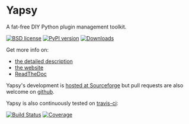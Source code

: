 Yapsy
=====

A fat-free DIY Python plugin management toolkit.

[![BSD license](https://img.shields.io/pypi/l/yapsy.svg)](./package/LICENSE.txt)
[![PyPI version](http://img.shields.io/pypi/v/Yapsy.svg)](https://pypi.python.org/pypi/yapsy)
[![Downloads](https://img.shields.io/pypi/dm/Yapsy.svg)](https://pypi.python.org/pypi/yapsy)

Get more info on: 
  * [the detailed description](./package/README.txt)
  * [the website](http://yapsy.sourceforge.net/)
  * [ReadTheDoc](https://yapsy.readthedocs.org)


Yapsy's development is [hosted at Sourceforge](http://sourceforge.net/projects/yapsy/) but pull requests are also welcome on [github](https://github.com/tibonihoo/yapsy).

Yapsy is also continuously tested on [travis-ci](https://travis-ci.org): 

[![Build Status](https://travis-ci.org/tibonihoo/yapsy.png?branch=master)](https://travis-ci.org/tibonihoo/yapsy) 
[![Coverage](https://coveralls.io/repos/tibonihoo/yapsy/badge.png?branch=master)](https://coveralls.io/r/tibonihoo/yapsy?branch=master)



